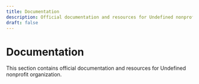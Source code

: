 ```yaml
---
title: Documentation
description: Official documentation and resources for Undefined nonprofit
draft: false
---
```


# Documentation

This section contains official documentation and resources for Undefined nonprofit organization.